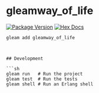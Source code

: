 # gleamway_of_life

[![Package Version](https://img.shields.io/hexpm/v/gleamway_of_life)](https://hex.pm/packages/gleamway_of_life)
[![Hex Docs](https://img.shields.io/badge/hex-docs-ffaff3)](https://hexdocs.pm/gleamway_of_life/)

```sh
gleam add gleamway_of_life
```
```gleam


## Development

```sh
gleam run   # Run the project
gleam test  # Run the tests
gleam shell # Run an Erlang shell
```
